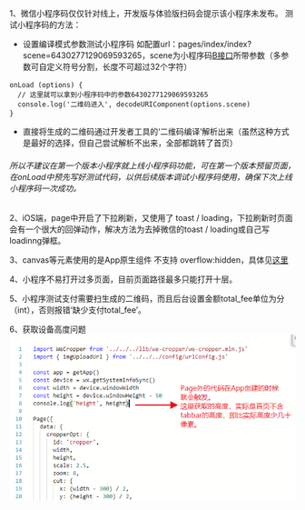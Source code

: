 1、微信小程序码仅仅针对线上，开发版与体验版扫码会提示该小程序未发布。
测试小程序码的方法：
- 设置编译模式参数测试小程序码
如配置url：pages/index/index?scene=6430277129069593265，scene为小程序码[B接口](https://developers.weixin.qq.com/miniprogram/dev/api/qrcode.html)所带参数（多参数可自定义符号分割，长度不可超过32个字符）
```
onLoad (options) {
  // 这里就可以拿到小程序码中的参数6430277129069593265
  console.log('二维码进入', decodeURIComponent(options.scene)
}    
```
- 直接将生成的二维码通过开发者工具的‘二维码编译’解析出来（虽然这种方式是最好的选择，但自己尝试解析不出来，全部都跳转了首页）

###### 所以不建议在第一个版本小程序就上线小程序码功能，可在第一个版本预留页面，在onLoad中预先写好测试代码，以供后续版本调试小程序码使用，确保下次上线小程序码一次成功。

2、iOS端，page中开启了下拉刷新，又使用了 toast / loading，下拉刷新时页面会有一个很大的回弹动作，解决方法为去掉微信的toast / loading或自己写loadinng弹框。


3、canvas等元素使用的是App原生组件 不支持 overflow:hidden，具体见[这里](https://developers.weixin.qq.com/blogdetail?action=get_post_info&docid=0006c6618607c07989f6acd015b000&highline=overflow)

4、小程序不易打开过多页面，目前页面路径最多只能打开十层。

5、小程序测试支付需要扫生成的二维码，而且后台设置金额total_fee单位为分（int），否则报错‘缺少支付total_fee’。

6、获取设备高度问题  
![图片](../image/1.png)